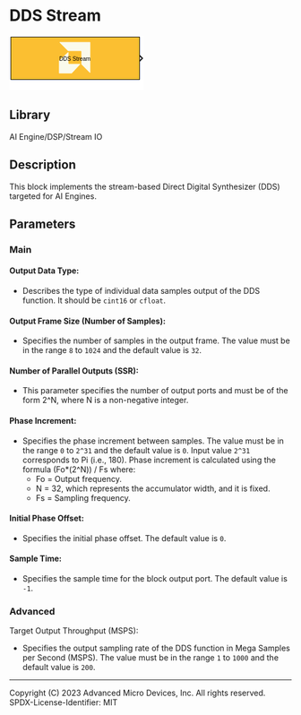 # DDS Stream

  
![](./Images/block.png)  

## Library

AI Engine/DSP/Stream IO

## Description

This block implements the stream-based Direct Digital Synthesizer (DDS)
targeted for AI Engines.

## Parameters

### Main  
#### Output Data Type:

* Describes the type of individual data samples output of the DDS
  function. It should be `cint16` or `cfloat`.

#### Output Frame Size (Number of Samples):

* Specifies the number of samples in the output frame. The value must be
  in the range `8` to `1024` and the default value is `32`.

#### Number of Parallel Outputs (SSR):

* This parameter specifies the number of output ports and must be of the
  form 2^N, where N is a non-negative integer.

#### Phase Increment:

- Specifies the phase increment between samples. The value must be in
  the range `0` to `2^31` and the default value is `0`. Input value
  `2^31` corresponds to Pi (i.e., 180). Phase increment is calculated
  using the formula (Fo\*(2^N)) / Fs where:
  - Fo = Output frequency.
  - N = 32, which represents the accumulator width, and it is fixed.
  - Fs = Sampling frequency.

#### Initial Phase Offset:

- Specifies the initial phase offset. The default value is `0`.

#### Sample Time:

- Specifies the sample time for the block output port. The default value
  is `-1`.

### Advanced  
Target Output Throughput (MSPS):

- Specifies the output sampling rate of the DDS function in Mega Samples
  per Second (MSPS). The value must be in the range `1` to `1000` and
  the default value is `200`.

--------------
Copyright (C) 2023 Advanced Micro Devices, Inc. All rights reserved.
SPDX-License-Identifier: MIT
